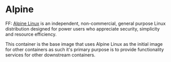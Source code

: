 # Alpine

FF: [Alpine Linux](https://alpinelinux.org) is an independent, non-commercial,
general purpose Linux distribution designed for power users who appreciate
security, simplicity and resource efficiency.

This container is the base image that uses Alpine Linux as the initial
image for other containers as such it's primary purpose is to provide
functionality services for other downstream containers.
